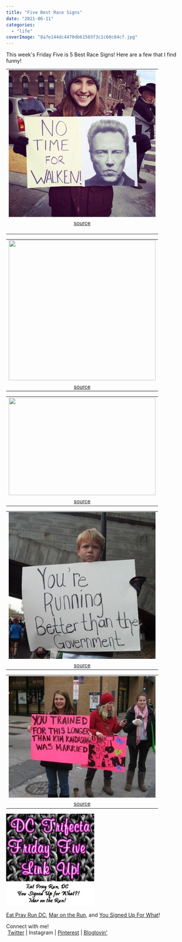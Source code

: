 ```yaml
---
title: "Five Best Race Signs"
date: "2021-06-11"
categories: 
  - "life"
coverImage: "8a7e144dc4470db61503f3c1c60c84cf.jpg"
---
```


  

This week's Friday Five is 5 Best Race Signs! Here are a few that I find funny!

  

<table align="center" cellpadding="0" cellspacing="0" style="margin-left: auto; margin-right: auto; text-align: center;"><tbody><tr><td style="text-align: center;"><a href="https://blog.kaleighscruggs.com/wp-content/uploads/2015/11/8a7e144dc4470db61503f3c1c60c84cf.jpg" style="margin-left: auto; margin-right: auto;"><img border="0" height="400" src="images/8a7e144dc4470db61503f3c1c60c84cf.jpg" width="400"></a></td></tr><tr><td style="text-align: center;"><a href="https://www.pinterest.com/pin/137500594846701325/" target="_blank" rel="noopener noreferrer">source</a><br><br></td></tr></tbody></table>

<table align="center" cellpadding="0" cellspacing="0" style="margin-left: auto; margin-right: auto; text-align: center;"><tbody><tr><td style="text-align: center;"><a href="http://www.active.com/Assets/Triathlon/360x240/Pain+Is+Temporary.jpg" style="margin-left: auto; margin-right: auto;"><img border="0" src="images/Pain+Is+Temporary.jpg" height="382" width="400"></a></td></tr><tr><td style="text-align: center;"><a href="http://www.active.com/triathlon/articles/20-great-triathlon-spectator-signs?" target="_blank" rel="noopener noreferrer">source</a></td></tr></tbody></table>

  

<table align="center" cellpadding="0" cellspacing="0" style="margin-left: auto; margin-right: auto; text-align: center;"><tbody><tr><td style="text-align: center;"><a href="http://www.active.com/Assets/Triathlon/360x240/Peed+During+Swim.jpg" style="margin-left: auto; margin-right: auto;"><img border="0" src="images/Peed+During+Swim.jpg" height="266" width="400"></a></td></tr><tr><td style="text-align: center;"><a href="http://www.active.com/triathlon/articles/20-great-triathlon-spectator-signs?" target="_blank" rel="noopener noreferrer">source</a></td></tr></tbody></table>

<table align="center" cellpadding="0" cellspacing="0" style="margin-left: auto; margin-right: auto; text-align: center;"><tbody><tr><td style="text-align: center;"><a href="https://blog.kaleighscruggs.com/wp-content/uploads/2015/11/823174596fedb87a0e4f57f02f49feef.jpg" style="margin-left: auto; margin-right: auto;"><img border="0" height="400" src="images/823174596fedb87a0e4f57f02f49feef.jpg" width="400"></a></td></tr><tr><td style="text-align: center;"><a href="https://www.pinterest.com/pin/137500594846687023/" target="_blank" rel="noopener noreferrer">source</a></td></tr></tbody></table>

<table align="center" cellpadding="0" cellspacing="0" style="margin-left: auto; margin-right: auto; text-align: center;"><tbody><tr><td style="text-align: center;"><a href="https://blog.kaleighscruggs.com/wp-content/uploads/2015/11/8d65b2d4c8c8ef5484d760e927ff7b4c.jpg" style="margin-left: auto; margin-right: auto;"><img border="0" height="331" src="images/8d65b2d4c8c8ef5484d760e927ff7b4c.jpg" width="400"></a></td></tr><tr><td style="text-align: center;"><a href="https://www.pinterest.com/pin/273875221061489432/" target="_blank" rel="noopener noreferrer">source</a></td></tr></tbody></table>

  

![image](images/tumblr_inline_nvlds65xNr1qzz1i4_540.jpg)

  

[Eat Pray Run DC](http://eatprayrundc.com/), [Mar on the Run](http://marontherun.com/), and [You Signed Up For What](http://www.yousignedupforwhat.com/)! 

  

Connect with me!  
 [Twitter](http://twitter.com/kaleighcodes) | Instagram | [Pinterest](https://www.pinterest.com/kleach/) | [Bloglovin'](https://www.bloglovin.com/blogs/fittea-14492845)
